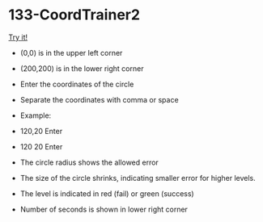 # 133-CoordTrainer2

[Try it!](https://christernilsson.github.io/Lab/2017/133-CoordTrainer2)

* (0,0) is in the upper left corner

* (200,200) is in the lower right corner

* Enter the coordinates of the circle

* Separate the coordinates with comma or space

* Example: 

 * 120,20 Enter
 * 120 20 Enter

* The circle radius shows the allowed error

* The size of the circle shrinks, indicating smaller error for higher levels.

* The level is indicated in red (fail) or green (success) 

* Number of seconds is shown in lower right corner